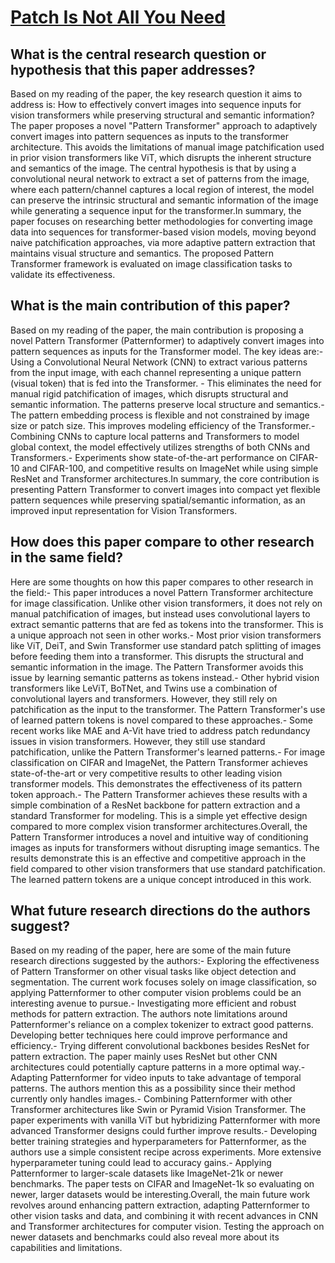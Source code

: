 # [Patch Is Not All You Need](https://arxiv.org/abs/2308.10729)

## What is the central research question or hypothesis that this paper addresses?

Based on my reading of the paper, the key research question it aims to address is: How to effectively convert images into sequence inputs for vision transformers while preserving structural and semantic information?The paper proposes a novel "Pattern Transformer" approach to adaptively convert images into pattern sequences as inputs to the transformer architecture. This avoids the limitations of manual image patchification used in prior vision transformers like ViT, which disrupts the inherent structure and semantics of the image. The central hypothesis is that by using a convolutional neural network to extract a set of patterns from the image, where each pattern/channel captures a local region of interest, the model can preserve the intrinsic structural and semantic information of the image while generating a sequence input for the transformer.In summary, the paper focuses on researching better methodologies for converting image data into sequences for transformer-based vision models, moving beyond naive patchification approaches, via more adaptive pattern extraction that maintains visual structure and semantics. The proposed Pattern Transformer framework is evaluated on image classification tasks to validate its effectiveness.


## What is the main contribution of this paper?

Based on my reading of the paper, the main contribution is proposing a novel Pattern Transformer (Patternformer) to adaptively convert images into pattern sequences as inputs for the Transformer model. The key ideas are:- Using a Convolutional Neural Network (CNN) to extract various patterns from the input image, with each channel representing a unique pattern (visual token) that is fed into the Transformer. - This eliminates the need for manual rigid patchification of images, which disrupts structural and semantic information. The patterns preserve local structure and semantics.- The pattern embedding process is flexible and not constrained by image size or patch size. This improves modeling efficiency of the Transformer.- Combining CNNs to capture local patterns and Transformers to model global context, the model effectively utilizes strengths of both CNNs and Transformers.- Experiments show state-of-the-art performance on CIFAR-10 and CIFAR-100, and competitive results on ImageNet while using simple ResNet and Transformer architectures.In summary, the core contribution is presenting Pattern Transformer to convert images into compact yet flexible pattern sequences while preserving spatial/semantic information, as an improved input representation for Vision Transformers.


## How does this paper compare to other research in the same field?

Here are some thoughts on how this paper compares to other research in the field:- This paper introduces a novel Pattern Transformer architecture for image classification. Unlike other vision transformers, it does not rely on manual patchification of images, but instead uses convolutional layers to extract semantic patterns that are fed as tokens into the transformer. This is a unique approach not seen in other works.- Most prior vision transformers like ViT, DeiT, and Swin Transformer use standard patch splitting of images before feeding them into a transformer. This disrupts the structural and semantic information in the image. The Pattern Transformer avoids this issue by learning semantic patterns as tokens instead.- Other hybrid vision transformers like LeViT, BoTNet, and Twins use a combination of convolutional layers and transformers. However, they still rely on patchification as the input to the transformer. The Pattern Transformer's use of learned pattern tokens is novel compared to these approaches.- Some recent works like MAE and A-Vit have tried to address patch redundancy issues in vision transformers. However, they still use standard patchification, unlike the Pattern Transformer's learned patterns.- For image classification on CIFAR and ImageNet, the Pattern Transformer achieves state-of-the-art or very competitive results to other leading vision transformer models. This demonstrates the effectiveness of its pattern token approach.- The Pattern Transformer achieves these results with a simple combination of a ResNet backbone for pattern extraction and a standard Transformer for modeling. This is a simple yet effective design compared to more complex vision transformer architectures.Overall, the Pattern Transformer introduces a novel and intuitive way of conditioning images as inputs for transformers without disrupting image semantics. The results demonstrate this is an effective and competitive approach in the field compared to other vision transformers that use standard patchification. The learned pattern tokens are a unique concept introduced in this work.


## What future research directions do the authors suggest?

Based on my reading of the paper, here are some of the main future research directions suggested by the authors:- Exploring the effectiveness of Pattern Transformer on other visual tasks like object detection and segmentation. The current work focuses solely on image classification, so applying Patternformer to other computer vision problems could be an interesting avenue to pursue.- Investigating more efficient and robust methods for pattern extraction. The authors note limitations around Patternformer's reliance on a complex tokenizer to extract good patterns. Developing better techniques here could improve performance and efficiency.- Trying different convolutional backbones besides ResNet for pattern extraction. The paper mainly uses ResNet but other CNN architectures could potentially capture patterns in a more optimal way.- Adapting Patternformer for video inputs to take advantage of temporal patterns. The authors mention this as a possibility since their method currently only handles images.- Combining Patternformer with other Transformer architectures like Swin or Pyramid Vision Transformer. The paper experiments with vanilla ViT but hybridizing Patternformer with more advanced Transformer designs could further improve results.- Developing better training strategies and hyperparameters for Patternformer, as the authors use a simple consistent recipe across experiments. More extensive hyperparameter tuning could lead to accuracy gains.- Applying Patternformer to larger-scale datasets like ImageNet-21k or newer benchmarks. The paper tests on CIFAR and ImageNet-1k so evaluating on newer, larger datasets would be interesting.Overall, the main future work revolves around enhancing pattern extraction, adapting Patternformer to other vision tasks and data, and combining it with recent advances in CNN and Transformer architectures for computer vision. Testing the approach on newer datasets and benchmarks could also reveal more about its capabilities and limitations.

